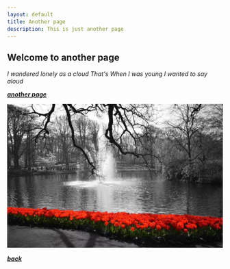 ```yaml
---
layout: default
title: Another page
description: This is just another page
---
```


## Welcome to another page

_I wandered lonely as a cloud_
_That's When I was young I wanted to say aloud_

[**_another page_**](./another-2-1.html)

<center>
<img src='img/flower3.jpg'>
</center>

[**_back_**](./)


